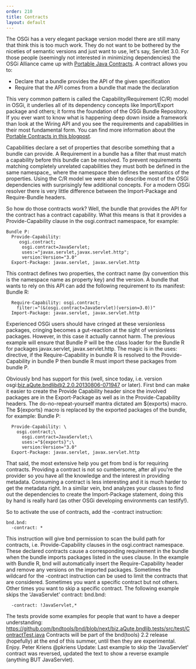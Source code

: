 ```yaml
---
order: 210
title: Contracts
layout: default
---
```


The OSGi has a very elegant package version model there are still many that think this is too much work. They do not want to be bothered by the niceties of semantic versions and just want to use, let's say, Servlet 3.0. For those people (seemingly not interested in minimizing dependencies) the OSGi Alliance came up with [Portable Java Contracts][1]. A contract allows you to: 

* Declare that a bundle provides the API of the given specification
* Require that the API comes from a bundle that made the declaration

This very common pattern is called the Capability/Requirement (C/R) model in OSGi, it underlies all of its dependency concepts like Import/Export package and others; it forms the foundation of the OSGi Bundle Repository. If you ever want to know what is happening deep down inside a framework than look at the Wiring API and you see the requirements and capabilities in their most fundamental form. 
You can find more information about the [Portable Contracts in this blogpost][2].

Capabilities declare a set of properties that describe something that a bundle can provide. A Requirement in a bundle has a filter that must match a capability before this bundle can be resolved. To prevent requirements matching completely unrelated capabilities they must both be defined in the same namespace,, where the namespace then defines the semantics of the properties. Using the C/R model we were able to describe most of the OSGi dependencies with surprisingly few additional concepts. For a modern OSGi resolver there is very little difference between the Import-Package and Require-Bundle headers. 

So how do those contracts work? Well, the bundle that provides the API for the contract has a contract capability. What this means is that it provides a Provide-Capability clause in the osgi.contract namespace, for example: 

	Bundle P:
	  Provide-Capability: 
	     osgi.contract;
	      osgi.contract=JavaServlet;
	      uses:="javax.servlet,javax.servlet.http";
	      version:Version="3.0"
	  Export-Package: javax.servlet, javax.servlet.http

This contract defines two properties, the contract name (by convention this is the namespace name as property key) and the version. A bundle that wants to rely on this API can add the following requirement to its manifest: 
Bundle R:

	  Require-Capability: osgi.contract;
	    filter:="(&(osgi.contract=JavaServlet)(version=3.0))"
	  Import-Package: javax.servlet, javax.servlet.http

Experienced OSGi users should have cringed at these versionless packages, cringing becomes a gut-reaction at the sight of versionless packages. However, in this case it actually cannot harm. The previous example will ensure that Bundle P will be the class loader for the Bundle R for packages javax.servlet, javax.servlet.http. The magic is in the uses: directive, if the Require-Capability in bundle R is resolved to the Provide-Capability in bundle P then bundle R must import these packages from bundle P.
 
Obviously bnd has support for this (well, since today, i.e. version osgi:biz.aQute.bndlib@2.2.0.20130806-071947 or later). First bnd can make it easier to create the Provide Capability header since the involved packages are in the Export-Package as well as in the Provide-Capability headers. The do-no-repeat-yourself mantra dictated am ${exports} macro. The ${exports} macro is replaced by the exported packages of the bundle, for example: 
Bundle P:

	  Provide-Capability: \
	    osgi.contract;\
	      osgi.contract=JavaServlet;\
	      uses:="${exports}";\
	      version:Version="3.0"
	  Export-Package: javax.servlet, javax.servlet.http

That said, the most extensive help you get from bnd is for requiring contracts. Providing a contract is not so cumbersome, after all you're the provider so you have all the knowledge and the interest in providing metadata. Consuming a contract is less interesting and it is much harder to get the metadata right. In a similar vein, bnd analyzes your classes to find out the dependencies to create the Import-Package statement, doing this by hand is really hard (as other OSGi developing environments can testify!). 

So to activate the use of contracts, add the -contract instruction: 

	bnd.bnd:
	  -contract: *

This instruction will give bnd permission to scan the build path for contracts, i.e. Provide-Capability clauses in the osgi.contract namespace. These declared contracts cause a corresponding requirement in the bundle when the bundle imports packages listed in the uses clause. In the example with Bundle R, bnd will automatically insert the Require-Capability header and remove any versions on the imported packages. 
Sometimes the wildcard for the -contract instruction can be used to limit the contracts that are considered. Sometimes you want a specific contract but not others. Other times you want to skip a specific contract. The following example skips the 'JavaServlet' contract: 
bnd.bnd:

	  -contract: !JavaServlet,*

The tests provide some examples for people that want to have a deeper understanding: https://github.com/bndtools/bnd/blob/next/biz.aQute.bndlib.tests/src/test/ContractTest.java Contracts will be part of the bnd(tools) 2.2 release (hopefully) at the end of this summer, until then they are experimental. Enjoy. Peter Kriens @pkriens Update: Last example to skip the 'JavaServlet' contract was reversed, updated the text to show a reverse example (anything BUT JavaServlet).

[1]: https://docs.osgi.org/reference/portable-java-contracts.html
[2]: https://blog.osgi.org/2014/09/portable-java-contracts-for-javax.html

